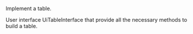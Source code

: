 Implement a table.

User interface UiTableInterface that provide all the necessary methods to build a table.